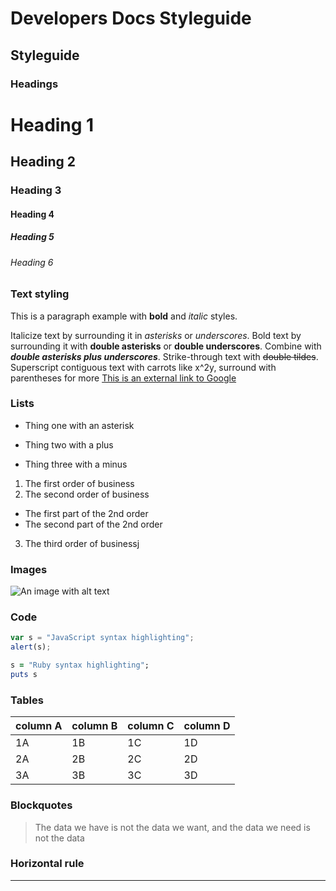 # Developers Docs Styleguide

## Styleguide

### Headings

# Heading 1
## Heading 2
### Heading 3
#### Heading 4
##### Heading 5
###### Heading 6

### Text styling

This is a paragraph example with **bold** and *italic* styles.

Italicize text by surrounding it in *asterisks* or _underscores_.
Bold text by surrounding it with **double asterisks** or __double underscores__.
Combine with **_double asterisks plus underscores_**.
Strike-through text with ~~double tildes~~.
Superscript contiguous text with carrots like x^2y, surround with parentheses for
more [This is an external link to Google](http://www.google.com/)

### Lists
* Thing one with an asterisk
+ Thing two with a plus
- Thing three with a minus

1. The first order of business
2. The second order of business
  * The first part of the 2nd order
  * The second part of the 2nd order
3. The third order of businessj

### Images

![An image with alt text](/images/papers/bedford-global-migration.png)

### Code

```javascript
var s = "JavaScript syntax highlighting";
alert(s);
```

```ruby
s = "Ruby syntax highlighting";
puts s
```




### Tables

column A | column B | column C | column D
-------- | -------- | -------- | --------
1A       | 1B       | 1C       | 1D
2A       | 2B       | 2C       | 2D
3A       | 3B       | 3C       | 3D


### Blockquotes

> The data we have is not the data we want, and the data we need is not the data


### Horizontal rule

***



